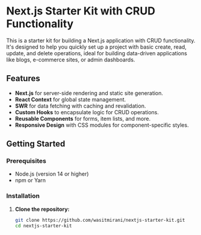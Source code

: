 # Next.js Starter Kit with CRUD Functionality

This is a starter kit for building a Next.js application with CRUD functionality. It's designed to help you quickly set up a project with basic create, read, update, and delete operations, ideal for building data-driven applications like blogs, e-commerce sites, or admin dashboards.

## Features

- **Next.js** for server-side rendering and static site generation.
- **React Context** for global state management.
- **SWR** for data fetching with caching and revalidation.
- **Custom Hooks** to encapsulate logic for CRUD operations.
- **Reusable Components** for forms, item lists, and more.
- **Responsive Design** with CSS modules for component-specific styles.

## Getting Started

### Prerequisites

- Node.js (version 14 or higher)
- npm or Yarn

### Installation

1. **Clone the repository:**

   ```bash
   git clone https://github.com/wasitmirani/nextjs-starter-kit.git
   cd nextjs-starter-kit
